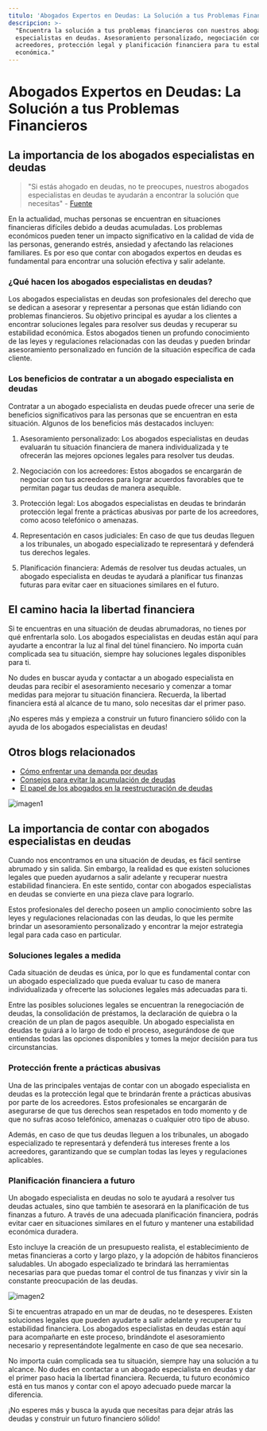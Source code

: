```yaml
---
titulo: 'Abogados Expertos en Deudas: La Solución a tus Problemas Financieros'
descripcion: >-
  "Encuentra la solución a tus problemas financieros con nuestros abogados
  especialistas en deudas. Asesoramiento personalizado, negociación con
  acreedores, protección legal y planificación financiera para tu estabilidad
  económica."
---
```


# Abogados Expertos en Deudas: La Solución a tus Problemas Financieros

## La importancia de los abogados especialistas en deudas

> "Si estás ahogado en deudas, no te preocupes, nuestros abogados especialistas en deudas te ayudarán a encontrar la solución que necesitas" - [Fuente](https://markdowntohtml.com)

En la actualidad, muchas personas se encuentran en situaciones financieras difíciles debido a deudas acumuladas. Los problemas económicos pueden tener un impacto significativo en la calidad de vida de las personas, generando estrés, ansiedad y afectando las relaciones familiares. Es por eso que contar con abogados expertos en deudas es fundamental para encontrar una solución efectiva y salir adelante.

### ¿Qué hacen los abogados especialistas en deudas?

Los abogados especialistas en deudas son profesionales del derecho que se dedican a asesorar y representar a personas que están lidiando con problemas financieros. Su objetivo principal es ayudar a los clientes a encontrar soluciones legales para resolver sus deudas y recuperar su estabilidad económica. Estos abogados tienen un profundo conocimiento de las leyes y regulaciones relacionadas con las deudas y pueden brindar asesoramiento personalizado en función de la situación específica de cada cliente.

### Los beneficios de contratar a un abogado especialista en deudas

Contratar a un abogado especialista en deudas puede ofrecer una serie de beneficios significativos para las personas que se encuentran en esta situación. Algunos de los beneficios más destacados incluyen:

1. Asesoramiento personalizado: Los abogados especialistas en deudas evaluarán tu situación financiera de manera individualizada y te ofrecerán las mejores opciones legales para resolver tus deudas.

2. Negociación con los acreedores: Estos abogados se encargarán de negociar con tus acreedores para lograr acuerdos favorables que te permitan pagar tus deudas de manera asequible.

3. Protección legal: Los abogados especialistas en deudas te brindarán protección legal frente a prácticas abusivas por parte de los acreedores, como acoso telefónico o amenazas.

4. Representación en casos judiciales: En caso de que tus deudas lleguen a los tribunales, un abogado especializado te representará y defenderá tus derechos legales.

5. Planificación financiera: Además de resolver tus deudas actuales, un abogado especialista en deudas te ayudará a planificar tus finanzas futuras para evitar caer en situaciones similares en el futuro.

## El camino hacia la libertad financiera

Si te encuentras en una situación de deudas abrumadoras, no tienes por qué enfrentarla solo. Los abogados especialistas en deudas están aquí para ayudarte a encontrar la luz al final del túnel financiero. No importa cuán complicada sea tu situación, siempre hay soluciones legales disponibles para ti.

No dudes en buscar ayuda y contactar a un abogado especialista en deudas para recibir el asesoramiento necesario y comenzar a tomar medidas para mejorar tu situación financiera. Recuerda, la libertad financiera está al alcance de tu mano, solo necesitas dar el primer paso.

¡No esperes más y empieza a construir un futuro financiero sólido con la ayuda de los abogados especialistas en deudas!

## Otros blogs relacionados

- [Cómo enfrentar una demanda por deudas](abogados-especialistas-en-deudas)
- [Consejos para evitar la acumulación de deudas](abogados-especialistas-en-deudas)
- [El papel de los abogados en la reestructuración de deudas](abogados-especialistas-en-deudas)

![imagen1](./img/abogados-especialistas-en-deudas-1.webp)

## La importancia de contar con abogados especialistas en deudas

Cuando nos encontramos en una situación de deudas, es fácil sentirse abrumado y sin salida. Sin embargo, la realidad es que existen soluciones legales que pueden ayudarnos a salir adelante y recuperar nuestra estabilidad financiera. En este sentido, contar con abogados especialistas en deudas se convierte en una pieza clave para lograrlo.

Estos profesionales del derecho poseen un amplio conocimiento sobre las leyes y regulaciones relacionadas con las deudas, lo que les permite brindar un asesoramiento personalizado y encontrar la mejor estrategia legal para cada caso en particular.

### Soluciones legales a medida

Cada situación de deudas es única, por lo que es fundamental contar con un abogado especializado que pueda evaluar tu caso de manera individualizada y ofrecerte las soluciones legales más adecuadas para ti.

Entre las posibles soluciones legales se encuentran la renegociación de deudas, la consolidación de préstamos, la declaración de quiebra o la creación de un plan de pagos asequible. Un abogado especialista en deudas te guiará a lo largo de todo el proceso, asegurándose de que entiendas todas las opciones disponibles y tomes la mejor decisión para tus circunstancias.

### Protección frente a prácticas abusivas

Una de las principales ventajas de contar con un abogado especialista en deudas es la protección legal que te brindarán frente a prácticas abusivas por parte de los acreedores. Estos profesionales se encargarán de asegurarse de que tus derechos sean respetados en todo momento y de que no sufras acoso telefónico, amenazas o cualquier otro tipo de abuso.

Además, en caso de que tus deudas lleguen a los tribunales, un abogado especializado te representará y defenderá tus intereses frente a los acreedores, garantizando que se cumplan todas las leyes y regulaciones aplicables.

### Planificación financiera a futuro

Un abogado especialista en deudas no solo te ayudará a resolver tus deudas actuales, sino que también te asesorará en la planificación de tus finanzas a futuro. A través de una adecuada planificación financiera, podrás evitar caer en situaciones similares en el futuro y mantener una estabilidad económica duradera.


Esto incluye la creación de un presupuesto realista, el establecimiento de metas financieras a corto y largo plazo, y la adopción de hábitos financieros saludables. Un abogado especializado te brindará las herramientas necesarias para que puedas tomar el control de tus finanzas y vivir sin la constante preocupación de las deudas.




![imagen2](./img/abogados-especialistas-en-deudas-2.webp)









Si te encuentras atrapado en un mar de deudas, no te desesperes. Existen soluciones legales que pueden ayudarte a salir adelante y recuperar tu estabilidad financiera. Los abogados especialistas en deudas están aquí para acompañarte en este proceso, brindándote el asesoramiento necesario y representándote legalmente en caso de que sea necesario.




No importa cuán complicada sea tu situación, siempre hay una solución a tu alcance. No dudes en contactar a un abogado especialista en deudas y dar el primer paso hacia la libertad financiera. Recuerda, tu futuro económico está en tus manos y contar con el apoyo adecuado puede marcar la diferencia.




¡No esperes más y busca la ayuda que necesitas para dejar atrás las deudas y construir un futuro financiero sólido!



